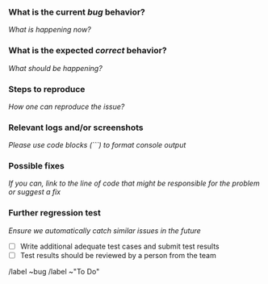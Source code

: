 <!---
Please read this!

Before opening a new issue, make sure to search for keywords in the issues
filtered by the "regression" or "bug" label and verify the issue you're about to submit isn't a duplicate.

If you are submitting an issue with a tap, please include:

- account details
- target details
- streams selected with meltano select (if you have selected any streams), as the bug may be related to a specific stream
- the full elt command you are running
- full output of the meltano elt command. Logs can get pretty long, so you can add the full log as a snippet in the Meltano project and add a link in the issue.
--->

### What is the current *bug* behavior?
_What is happening now?_



### What is the expected *correct* behavior?
_What should be happening?_



### Steps to reproduce
_How one can reproduce the issue?_



### Relevant logs and/or screenshots
_Please use code blocks (\`\`\`) to format console output_



### Possible fixes
_If you can, link to the line of code that might be responsible for the problem or suggest a fix_



### Further regression test
_Ensure we automatically catch similar issues in the future_

- [ ] Write additional adequate test cases and submit test results
- [ ] Test results should be reviewed by a person from the team

/label ~bug
/label ~"To Do"
